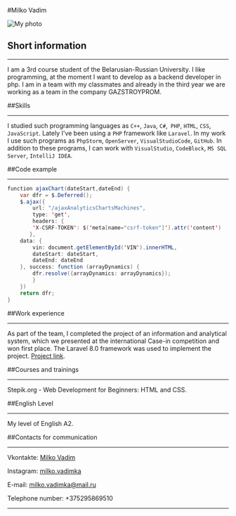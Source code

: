 #Milko Vadim

![My photo](http://cdn.bru.by/cache/student/council/2022/img_1_1.jpg)

## Short information

---
I am a 3rd course student of the Belarusian-Russian University.
I like programming, at the moment I want to develop as 
a backend developer in php. I am in a team with my classmates
and already in the third year we are working as a team in the
company GAZSTROYPROM.

##Skills

---
I studied such programming languages as `C++`,
`Java`, `C#`,` PHP`, `HTML`, `CSS`, `JavaScript`. 
Lately I've been 
using a `PHP` framework like `Laravel`. In my work I use 
such programs as `PhpStorm`, `OpenServer`, `VisualStudioCode`,
`GitHub`. In addition to these programs, I can work with
`VisualStudio`, `CodeBlock`, `MS SQL Server`, `IntelliJ IDEA`.

##Сode example

---
``` Java
function ajaxChart(dateStart,dateEnd) {
    var dfr = $.Deferred();
    $.ajax({
        url: "/ajaxAnalyticsChartsMachines",
        type: 'get',
        headers: {
        'X-CSRF-TOKEN': $('meta[name="csrf-token"]').attr('content')
       },
    data: {
        vin: document.getElementById('VIN').innerHTML,
        dateStart: dateStart,
        dateEnd: dateEnd
    }, success: function (arrayDynamics) {
        dfr.resolve({arrayDynamics: arrayDynamics});
        }
    })
    return dfr;
}
```

##Work experience

---
As part of the team, I completed the project of an information and analytical system,
which we presented at the international Case-in competition and won first place. 
The Laravel 8.0 framework was used to implement the project. 
[Project link](http://case-in-bru.hostingem.ru/indexTask14.php).

##Courses and trainings

---
Stepik.org - Web Development for Beginners: HTML and CSS.

##English Level

---
My level of English A2.

##Contacts for communication

---
Vkontakte: [Milko Vadim](https://vk.com/milko.vadimka)

Instagram: [milko.vadimka](https://www.instagram.com/milko.vadimka/)

E-mail: [milko.vadimka@mail.ru](mailto:milko.vadimka@mail.ru)

Telephone number: +375295869510

---
